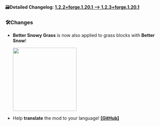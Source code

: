 🗃️**Detailed Changelog: [1.2.2+forge.1.20.1 --> 1.2.3+forge.1.20.1](https://github.com/UltimatChamp/BetterGrassify/compare/1.2.2+forge.1.20.1...1.2.3+forge.1.20.1)**

### 🛠️Changes

- **Better Snowy Grass** is now also applied to grass blocks with **Better Snow**!

  <img src="https://github.com/user-attachments/assets/479b4170-4137-4488-a2d9-f88895fb26a5" width="200px" />
- Help **translate** the mod to your language! [**[GitHub]**](https://github.com/UltimatChamp/BetterGrassify)
